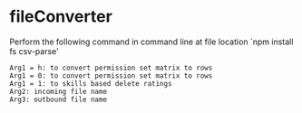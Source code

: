 # fileConverter

Perform the following command in command line at file location
`npm install fs csv-parse'

```
Arg1 = h: to convert permission set matrix to rows
Arg1 = 0: to convert permission set matrix to rows
Arg1 = 1: to skills based delete ratings
Arg2: incoming file name
Arg3: outbound file name
```
